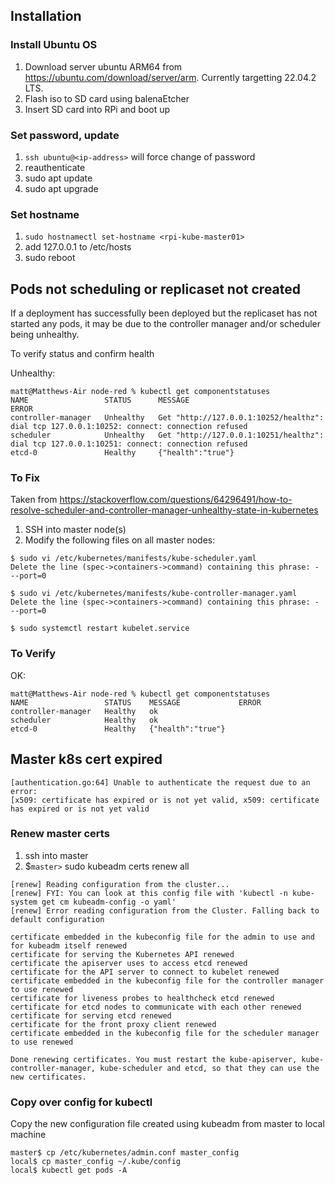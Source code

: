 
## Installation

### Install Ubuntu OS
1. Download server ubuntu ARM64 from https://ubuntu.com/download/server/arm. Currently targetting 22.04.2 LTS.
2. Flash iso to SD card using balenaEtcher
3. Insert SD card into RPi and boot up

### Set password, update
1. ```ssh ubuntu@<ip-address>``` will force change of password
2. reauthenticate
3. sudo apt update
4. sudo apt upgrade

### Set hostname
1. ```sudo hostnamectl set-hostname <rpi-kube-master01>```
2. add 127.0.0.1 <rpi-kube-master01> to /etc/hosts
3. sudo reboot



## Pods not scheduling or replicaset not created

If a deployment has successfully been deployed but the replicaset has not started any pods, it may be due to the controller manager and/or scheduler being unhealthy. 

To verify status and confirm health

Unhealthy:
```
matt@Matthews-Air node-red % kubectl get componentstatuses
NAME                 STATUS      MESSAGE                                                              ERROR
controller-manager   Unhealthy   Get "http://127.0.0.1:10252/healthz": dial tcp 127.0.0.1:10252: connect: connection refused
scheduler            Unhealthy   Get "http://127.0.0.1:10251/healthz": dial tcp 127.0.0.1:10251: connect: connection refused
etcd-0               Healthy     {"health":"true"}
```

### To Fix

Taken from https://stackoverflow.com/questions/64296491/how-to-resolve-scheduler-and-controller-manager-unhealthy-state-in-kubernetes

1. SSH into master node(s)
2. Modify the following files on all master nodes:

```
$ sudo vi /etc/kubernetes/manifests/kube-scheduler.yaml
Delete the line (spec->containers->command) containing this phrase: - --port=0

$ sudo vi /etc/kubernetes/manifests/kube-controller-manager.yaml
Delete the line (spec->containers->command) containing this phrase: - --port=0

$ sudo systemctl restart kubelet.service
```

### To Verify

OK:
```
matt@Matthews-Air node-red % kubectl get componentstatuses     
NAME                 STATUS    MESSAGE             ERROR
controller-manager   Healthy   ok                  
scheduler            Healthy   ok                  
etcd-0               Healthy   {"health":"true"}
```

## Master k8s cert expired

```
[authentication.go:64] Unable to authenticate the request due to an error: 
[x509: certificate has expired or is not yet valid, x509: certificate has expired or is not yet valid
```

### Renew master certs

1. ssh into master
2. $<code>master></code> sudo kubeadm certs renew all

```
[renew] Reading configuration from the cluster...
[renew] FYI: You can look at this config file with 'kubectl -n kube-system get cm kubeadm-config -o yaml'
[renew] Error reading configuration from the Cluster. Falling back to default configuration

certificate embedded in the kubeconfig file for the admin to use and for kubeadm itself renewed
certificate for serving the Kubernetes API renewed
certificate the apiserver uses to access etcd renewed
certificate for the API server to connect to kubelet renewed
certificate embedded in the kubeconfig file for the controller manager to use renewed
certificate for liveness probes to healthcheck etcd renewed
certificate for etcd nodes to communicate with each other renewed
certificate for serving etcd renewed
certificate for the front proxy client renewed
certificate embedded in the kubeconfig file for the scheduler manager to use renewed

Done renewing certificates. You must restart the kube-apiserver, kube-controller-manager, kube-scheduler and etcd, so that they can use the new certificates.
```

### Copy over config for kubectl

Copy the new configuration file created using kubeadm from master to local machine
```
master$ cp /etc/kubernetes/admin.conf master_config
local$ cp master_config ~/.kube/config
local$ kubectl get pods -A 
```
